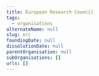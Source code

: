 ```yaml
---
title: European Research Council
tags:
  - organisations
alternateName: null
slug: erc
foundingDate: null
dissolutionDate: null
parentOrganisation: null
subOrganisations: []
urls: []
---
```

